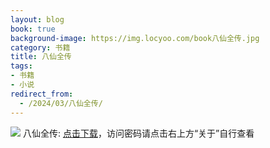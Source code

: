 ```yaml
---
layout: blog
book: true
background-image: https://img.locyoo.com/book八仙全传.jpg
category: 书籍
title: 八仙全传
tags:
- 书籍
- 小说
redirect_from:
  - /2024/03/八仙全传/
---
```

![](https://img.locyoo.com/book八仙全传.jpg)
八仙全传: <a name = "ref1" href="https://url18.ctfile.com/f/50983618-1060770406-8e97cd?p=3619">点击下载</a>，访问密码请点击右上方“关于”自行查看